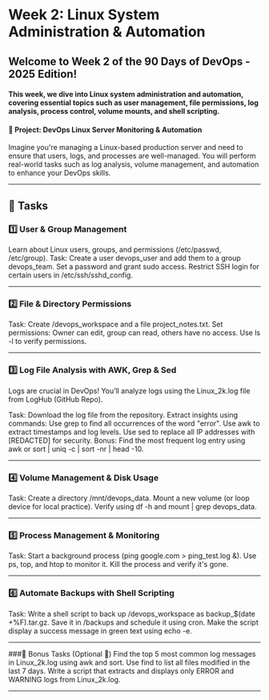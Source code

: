 # Week 2: Linux System Administration & Automation

## Welcome to Week 2 of the 90 Days of DevOps - 2025 Edition!

#### This week, we dive into Linux system administration and automation, covering essential topics such as user management, file permissions, log analysis, process control, volume mounts, and shell scripting.

#### 🚀 Project: DevOps Linux Server Monitoring & Automation
Imagine you're managing a Linux-based production server and need to ensure that users, logs, and processes are well-managed. You will perform real-world tasks such as log analysis, volume management, and automation to enhance your DevOps skills.

---
## 📌 Tasks

### 1️⃣ User & Group Management

Learn about Linux users, groups, and permissions (/etc/passwd, /etc/group).
Task:
Create a user devops_user and add them to a group devops_team.
Set a password and grant sudo access.
Restrict SSH login for certain users in /etc/ssh/sshd_config.

---
### 2️⃣ File & Directory Permissions

Task:
Create /devops_workspace and a file project_notes.txt.
Set permissions:
Owner can edit, group can read, others have no access.
Use ls -l to verify permissions.

---
### 3️⃣ Log File Analysis with AWK, Grep & Sed

Logs are crucial in DevOps! You’ll analyze logs using the Linux_2k.log file from LogHub (GitHub Repo).

Task:
Download the log file from the repository.
Extract insights using commands:
Use grep to find all occurrences of the word "error".
Use awk to extract timestamps and log levels.
Use sed to replace all IP addresses with [REDACTED] for security.
Bonus: Find the most frequent log entry using awk or sort | uniq -c | sort -nr | head -10.

---
### 4️⃣ Volume Management & Disk Usage

Task:
Create a directory /mnt/devops_data.
Mount a new volume (or loop device for local practice).
Verify using df -h and mount | grep devops_data.

---
### 5️⃣ Process Management & Monitoring

Task:
Start a background process (ping google.com > ping_test.log &).
Use ps, top, and htop to monitor it.
Kill the process and verify it's gone.

---

### 6️⃣ Automate Backups with Shell Scripting

Task:
Write a shell script to back up /devops_workspace as backup_$(date +%F).tar.gz.
Save it in /backups and schedule it using cron.
Make the script display a success message in green text using echo -e.

---

###🎯 Bonus Tasks (Optional 🚀)
Find the top 5 most common log messages in Linux_2k.log using awk and sort.
Use find to list all files modified in the last 7 days.
Write a script that extracts and displays only ERROR and WARNING logs from Linux_2k.log.

---
